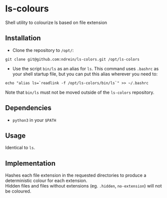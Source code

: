 ls-colours
==========
Shell utility to colourize ls based on file extension


Installation
------------

* Clone the repository to `/opt/`:
```shell
git clone git@github.com:ndrein/ls-colors.git /opt/ls-colors
```

* Use the script `bin/ls` as an alias for `ls`.  This command uses `.bashrc` as your shell startup file, but you can put this alias wherever you need to:
```shell
echo "alias ls=`readlink -f /opt/ls-colors/bin/ls`" >> ~/.bashrc
```

Note that `bin/ls` must not be moved outside of the `ls-colors` repository.


Dependencies
------------

* `python3` in your `$PATH`


Usage
-----

Identical to `ls`.


Implementation
--------------

Hashes each file extension in the requested directories to produce a deterministic colour for each extension.  
Hidden files and files without extensions (eg. `.hidden`, `no-extension`) will not be coloured.
